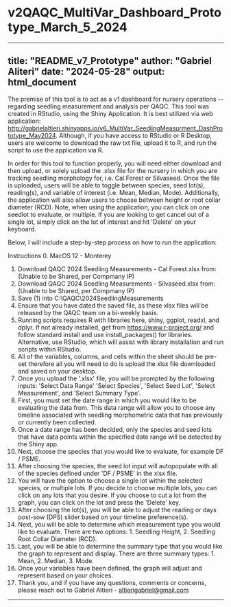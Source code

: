 # v2QAQC_MultiVar_Dashboard_Prototype_March_5_2024

---
title: "README_v7_Prototype"
author: "Gabriel Aliteri"
date: "2024-05-28"
output: html_document
---

The premise of this tool is to act as a v1 dashboard for nursery operations -- regarding seedling measurement and analysis per QAQC. This tool was created in RStudio, using the Shiny Application. It is best utilized via web application: http://gabrielaltieri.shinyapps.io/v6_MultiVar_SeedlingMeasurment_DashPrototype_May2024. Although, if you have access to RStudio or R Desktop, users are welcome to download the raw txt file, upload it to R, and run the script to use the application via R.

In order for this tool to function properly, you will need either download and then upload, or solely upload the .xlsx file for the nursery in which you are tracking seedling morphology for, i.e. Cal Forest or Silvaseed. Once the file is uploaded, users will be able to toggle between species, seed lot(s), reading(s), and variable of interest (i.e. Mean, Median, Mode). Additionally, the application will also allow users to choose between height or root collar diameter (RCD). Note, when using the application, you can click on one seedlot to evaluate, or multiple. If you are looking to get cancel out of a single lot, simply click on the lot of interest and hit 'Delete' on your keyboard. 

Below, I will include a step-by-step process on how to run the application:

Instructions
0. MacOS 12 - Monterey
1. Download QAQC 2024 Seedling Measurements - Cal Forest.xlsx from: (Unable to be Shared, per Compmany IP)
2. Download QAQC 2024 Seedling Measurements - Silvaseed.xlsx from: (Unable to be Shared, per Compmany IP)
3. Save (1) into C:\QAQC\2024SeedlingMeasurements
4. Ensure that you have dated the saved file, as these xlsx files will be released by the QAQC team on a bi-weekly basis. 
5. Running scripts requires R with libraries here, shiny, ggplot, readxl, and dplyr. If not already installed, get from https://www.r-project.org/ and follow standard install and use install_packages() for libraries. Alternative, use RStudio, which will assist with library installation and run scripts within RStudio.
6. All of the variables, columns, and cells within the sheet should be pre-set therefore all you will need to do is upload the xlsx file downloaded and saved on your desktop. 
7. Once you upload the '.xlsx' file, you will be prompted by the following inputs: 'Select Data Range' 'Select Species', 'Select Seed Lot', 'Select Measurement', and 'Select Summary Type'. 
8. First, you must set the date range in which you would like to be evaluating the data from. This data range will allow you to choose any timeline associated with seedling morphometric data that has previously or currently been collected. 
9. Once a date range has been decided, only the species and seed lots that have data points within the specified date range will be detected by the Shiny app. 
10. Next, choose the species that you would like to evaluate, for example DF / PSME.
11. After choosing the species, the seed lot input will autopopulate with all of the species defined under 'DF / PSME' in the xlsx file.
12. You will have the option to choose a single lot within the selected species, or multiple lots. If you decide to choose multiple lots, you can click on any lots that you desire. If you choose to cut a lot from the graph, you can click on the lot and press the 'Delete' key. 
13. After choosing the lot(s), you will be able to adjust the reading or days post-sow (DPS) slider based on your timeline preference(s).
14. Next, you will be able to determine which measurement type you would like to evaluate. There are two options: 1. Seedling Height, 2. Seedling Root Collar Diameter (RCD).
15. Last, you will be able to determine the summary type that you would like the graph to represent and display. There are three summary types: 1. Mean, 2. Median, 3. Mode. 
16. Once your variables have been defined, the graph will adjust and represent based on your choices. 
17. Thank you, and if you have any questions, comments or concerns, please reach out to Gabriel Altieri - altierigabriel@gmail.com
---
